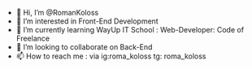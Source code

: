 - 👋 Hi, I’m @RomanKoloss
- 👀 I’m interested in Front-End Development
- 🌱 I’m currently learning WayUp IT School : Web-Developer: Code of Freelance
- 💞️ I’m looking to collaborate on Back-End
- 📫 How to reach me : via ig:roma_koloss
                           tg: roma_koloss

<!---
RomanKoloss/RomanKoloss is a ✨ special ✨ repository because its `README.md` (this file) appears on your GitHub profile.
You can click the Preview link to take a look at your changes.
--->
